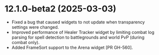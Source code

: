 # 12.1.0-beta2 (2025-03-03)

* Fixed a bug that caused widgets to not update when transparency settings were changed.
* Improved performance of Healer Tracker widget by limiting combat log parsing for spell detection to battlegrounds and world PvP (during combat only).
* Added FrameSort support to the Arena widget [PR GH-560].
